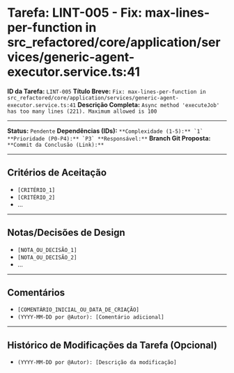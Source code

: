 # Tarefa: LINT-005 - Fix: max-lines-per-function in src_refactored/core/application/services/generic-agent-executor.service.ts:41

**ID da Tarefa:** `LINT-005`
**Título Breve:** `Fix: max-lines-per-function in src_refactored/core/application/services/generic-agent-executor.service.ts:41`
**Descrição Completa:**
`Async method 'executeJob' has too many lines (221). Maximum allowed is 100`

---

**Status:** `Pendente`
**Dependências (IDs):** ``
**Complexidade (1-5):** `1`
**Prioridade (P0-P4):** `P3`
**Responsável:** ``
**Branch Git Proposta:** ``
**Commit da Conclusão (Link):** ``

---

## Critérios de Aceitação
- `[CRITÉRIO_1]`
- `[CRITÉRIO_2]`
- ...

---

## Notas/Decisões de Design
- `[NOTA_OU_DECISÃO_1]`
- `[NOTA_OU_DECISÃO_2]`
- ...

---

## Comentários
- `[COMENTÁRIO_INICIAL_OU_DATA_DE_CRIAÇÃO]`
- `(YYYY-MM-DD por @Autor): [Comentário adicional]`

---

## Histórico de Modificações da Tarefa (Opcional)
- `(YYYY-MM-DD por @Autor): [Descrição da modificação]`
